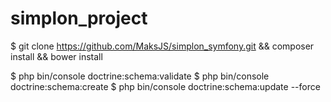 simplon_project
===============

$ git clone https://github.com/MaksJS/simplon_symfony.git && composer install && bower install

$ php bin/console doctrine:schema:validate
$ php bin/console doctrine:schema:create
$ php bin/console doctrine:schema:update --force
